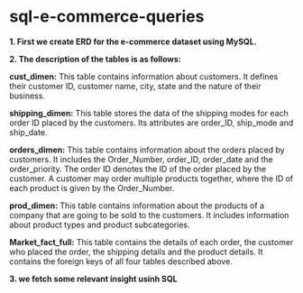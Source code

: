 # sql-e-commerce-queries
**1. First we create ERD for the e-commerce dataset using MySQL. <br>**

**2. The description of the tables is as follows:**

**cust_dimen:** This table contains information about customers. It defines their customer ID, customer name, city, state and the nature of their business.

**shipping_dimen:** This table stores the data of the shipping modes for each order ID placed by the customers. Its attributes are order_ID, ship_mode and ship_date.

**orders_dimen:** This table contains information about the orders placed by customers. It includes the Order_Number, order_ID, order_date and the order_priority. The order ID denotes the ID of the order placed by the customer. A customer may order multiple products together, where the ID of each product is given by the Order_Number. 

**prod_dimen:** This table contains information about the products of a company that are going to be sold to the customers. It includes information about product types and product subcategories. 

**Market_fact_full:** This table contains the details of each order, the customer who placed the order, the shipping details and the product details. It contains the foreign keys of all four tables described above.

**3. we fetch some relevant insight usinh SQL**

